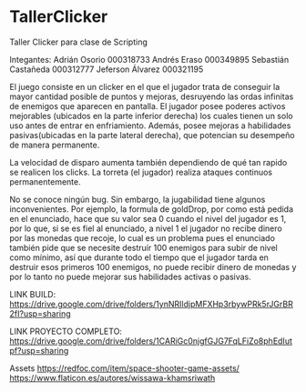 # TallerClicker
Taller Clicker para clase de Scripting

Integantes:
Adrián Osorio 000318733
Andrés Eraso  000349895
Sebastián Castañeda  000312777
Jeferson Álvarez  000321195

El juego consiste en un clicker en el que el jugador trata de conseguir la mayor cantidad posible de puntos y mejoras, desruyendo las ordas infinitas de enemigos que aparecen en pantalla.
El jugador posee poderes activos mejorables (ubicados en la parte inferior derecha) los cuales tienen un solo uso antes de entrar en enfriamiento. Además, posee mejoras a habilidades pasivas(ubicadas en la parte lateral derecha), que potencian su desempeño de manera permanente.

La velocidad de disparo aumenta también dependiendo de qué tan rapido se realicen los clicks.
La torreta (el jugador) realiza ataques continuos permanentemente.

No se conoce ningún bug. Sin embargo, la jugabilidad tiene algunos inconvenientes. Por ejemplo, la formula de goldDrop, por como está pedida en el enunciado, hace que su valor sea 0 cuando el nivel del jugador es 1, por lo que, si se es fiel al enunciado, a nivel 1 el jugador no recibe dinero por las monedas que recoje, lo cual es un problema pues el enunciado también pide que se necesite destruír 100 enemigos para subir de nivel como mínimo, así que durante todo el tiempo que el jugador tarda en destruir esos primeros 100 enemigos, no puede recibir dinero de monedas y por lo tanto no puede mejorar sus habilidades activas o pasivas.

LINK BUILD: https://drive.google.com/drive/folders/1ynNRIldjpMFXHp3rbywPRk5rJGrBR2fI?usp=sharing

LINK PROYECTO COMPLETO: https://drive.google.com/drive/folders/1CARiGc0njgfGJG7FqLFiZo8phEdIutpf?usp=sharing

Assets
https://redfoc.com/item/space-shooter-game-assets/
https://www.flaticon.es/autores/wissawa-khamsriwath
